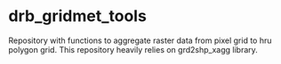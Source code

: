 # drb_gridmet_tools
Repository with functions to aggregate raster data from pixel grid to hru polygon grid. This repository heavily relies on grd2shp_xagg library. 
